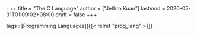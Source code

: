 +++
title = "The C Language"
author = ["Jethro Kuan"]
lastmod = 2020-05-31T01:09:02+08:00
draft = false
+++

tags
: [Programming Languages]({{< relref "prog_lang" >}})
